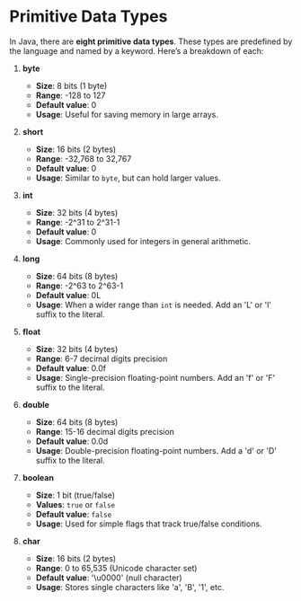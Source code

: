 # Primitive Data Types

In Java, there are **eight primitive data types**. These types are predefined by the language and named by a keyword. Here’s a breakdown of each:

1. **byte**  
   - **Size**: 8 bits (1 byte)
   - **Range**: -128 to 127
   - **Default value**: 0
   - **Usage**: Useful for saving memory in large arrays.

2. **short**  
   - **Size**: 16 bits (2 bytes)
   - **Range**: -32,768 to 32,767
   - **Default value**: 0
   - **Usage**: Similar to `byte`, but can hold larger values.

3. **int**  
   - **Size**: 32 bits (4 bytes)
   - **Range**: -2^31 to 2^31-1
   - **Default value**: 0
   - **Usage**: Commonly used for integers in general arithmetic.

4. **long**  
   - **Size**: 64 bits (8 bytes)
   - **Range**: -2^63 to 2^63-1
   - **Default value**: 0L
   - **Usage**: When a wider range than `int` is needed. Add an 'L' or 'l' suffix to the literal.

5. **float**  
   - **Size**: 32 bits (4 bytes)
   - **Range**: 6-7 decimal digits precision
   - **Default value**: 0.0f
   - **Usage**: Single-precision floating-point numbers. Add an 'f' or 'F' suffix to the literal.

6. **double**  
   - **Size**: 64 bits (8 bytes)
   - **Range**: 15-16 decimal digits precision
   - **Default value**: 0.0d
   - **Usage**: Double-precision floating-point numbers. Add a 'd' or 'D' suffix to the literal.

7. **boolean**  
   - **Size**: 1 bit (true/false)
   - **Values**: `true` or `false`
   - **Default value**: `false`
   - **Usage**: Used for simple flags that track true/false conditions.

8. **char**  
   - **Size**: 16 bits (2 bytes)
   - **Range**: 0 to 65,535 (Unicode character set)
   - **Default value**: '\u0000' (null character)
   - **Usage**: Stores single characters like 'a', 'B', '1', etc.
